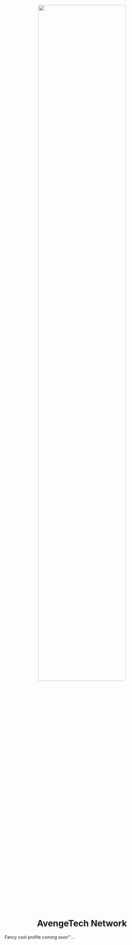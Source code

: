 <p align="center">
  <img src="https://cdn.discordapp.com/splashes/331553006812397578/1769fae07eb5d6144e9341d553e60a2d.jpg?size=2048" width="75%">
</p>
<h1 align="center">AvengeTech Network</h1>
Fancy cool profile coming soon™️...
